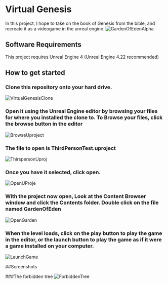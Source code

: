 # Virtual Genesis

In this project, I hope to take on the book of Genesis from the bible, and recreate it as a videogame in the unreal engine.
![GardenOfEdenAlpha](https://user-images.githubusercontent.com/49766065/61178886-3560b900-a5ac-11e9-9a7a-26f736237f7f.JPG)

## Software Requirements

This project requires Unreal Engine 4 (Unreal Engine 4.22 recommended)

## How to get started
### Clone this repository onto your hard drive.

![VIrtualGenesisClone](https://user-images.githubusercontent.com/49766065/61009392-5f557980-a327-11e9-8c1d-02c3d6f39102.PNG)

### Open it using the Unreal Engine editor by browsing your files for where you installed the clone to. To Browse your files, click the browse button in the editor

![BrowseUproject](https://user-images.githubusercontent.com/49766065/61009764-aabc5780-a328-11e9-9f0a-b755172b722f.PNG)

### The file to open is ThirdPersonTest.uproject

![ThirspersonUproj](https://user-images.githubusercontent.com/49766065/61009614-18b44f00-a328-11e9-9437-630c2ee1d889.PNG)

### Once you have it selected, click open.

![OpenUProje](https://user-images.githubusercontent.com/49766065/61009792-c58ecc00-a328-11e9-8269-b2f97720ca55.PNG)

### With the project now open, Look at the Content Browser window and click the Contents folder. Double click on the file named GardenOfEden

![OpenGarden](https://user-images.githubusercontent.com/49766065/60828366-11921300-a167-11e9-891e-a857960abb08.PNG)

### When the level loads, click on the play button to play the game in the editor, or the launch button to play the game as if it were a game installed on your computer.

![LaunchGame](https://user-images.githubusercontent.com/49766065/60828603-af85dd80-a167-11e9-88f2-07649678914d.PNG)

##Screenshots

###The forbidden tree
![ForbiddenTree](https://user-images.githubusercontent.com/49766065/61431313-e8e5e800-a8e1-11e9-94fd-1ddefdaf6ccc.JPG)
